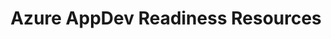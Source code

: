 ---
layout: planlist
title: Azure AppDev Readiness Resources
permalink: /azure/appdev/
includemethod: all
includeplans:
- appdev
---